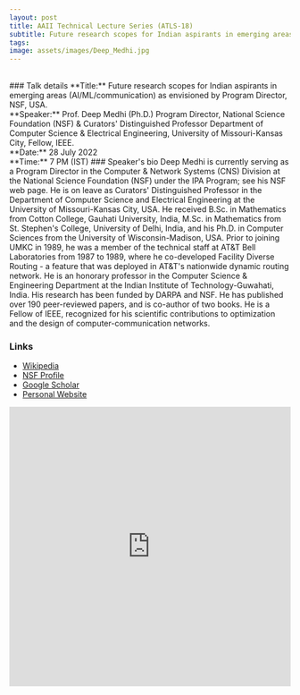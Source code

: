 ```yaml
---
layout: post
title: AAII Technical Lecture Series (ATLS-18)
subtitle: Future research scopes for Indian aspirants in emerging areas (AI/ML/communication) as envisioned by Program Director, NSF, USA.
tags: 
image: assets/images/Deep_Medhi.jpg
---
```


<br>
### Talk details
**Title:**  Future research scopes for Indian aspirants in emerging areas (AI/ML/communication) as envisioned by Program Director, NSF, USA. <br/>
**Speaker:** Prof. Deep Medhi (Ph.D.) Program Director, National Science Foundation (NSF) & Curators' Distinguished Professor Department of Computer Science & Electrical Engineering, University of Missouri-Kansas City, Fellow, IEEE.<br/>
**Date:** 28 July 2022 <br/>
**Time:** 7 PM (IST)
### Speaker's bio
Deep Medhi is currently serving as a Program  Director in the Computer & Network Systems (CNS) Division  at the National Science Foundation (NSF) under the IPA Program; see his NSF web page. He is on leave as Curators' Distinguished Professor in the Department of Computer Science and Electrical Engineering at the University of Missouri-Kansas City, USA. He received B.Sc. in Mathematics from Cotton College, Gauhati University, India, M.Sc. in Mathematics from St. Stephen's College, University of Delhi, India, and his Ph.D. in Computer Sciences from the University of Wisconsin-Madison, USA. Prior to joining UMKC in 1989, he was a member of the technical staff at AT&T Bell Laboratories from 1987 to 1989, where he co-developed Facility Diverse Routing - a feature that was deployed in AT&T's nationwide dynamic routing network. He is an honorary professor in the Computer Science & Engineering Department at the Indian Institute of Technology-Guwahati, India. His research has been funded by DARPA and NSF. He has published over 190 peer-reviewed papers, and is co-author of two books. He is a Fellow of IEEE, recognized for his scientific contributions to optimization and the design of computer-communication networks.


### Links
- [Wikipedia](https://en.wikipedia.org/wiki/Deep_Medhi)
- [NSF Profile](https://www.nsf.gov/staff/staff_bio.jsp?lan=dmedhi)
- [Google Scholar](https://scholar.google.com/citations?user=17e2M2AAAAAJ&hl=en)
- [Personal Website](https://sites.google.com/view/dmedhi/home)


<iframe width="100%" height="500" src="https://www.youtube.com/embed/dsuocagRM44" title="YouTube video player" frameborder="0" allow="accelerometer; autoplay; clipboard-write; encrypted-media; gyroscope; picture-in-picture" allowfullscreen></iframe>